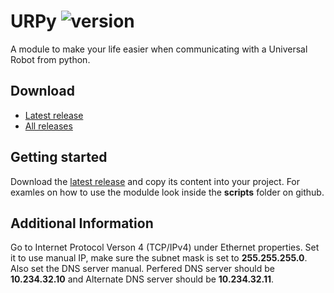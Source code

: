 # URPy ![version](https://img.shields.io/badge/version-1.0.0-blue.svg)
A module to make your life easier when communicating with a Universal Robot from python.

## Download
- [Latest release](https://github.com/JonasAlmaas/urpy/releases/latest)
- [All releases](https://github.com/JonasAlmaas/urpy/releases)

## Getting started
Download the [latest release](https://github.com/JonasAlmaas/prop-combine-tools/releases/latest) and copy its content into your project. For examles on how to use the modulde look inside the <strong>scripts</strong> folder on github.

## Additional Information
Go to Internet Protocol Verson 4 (TCP/IPv4) under Ethernet properties. Set it to use manual IP, make sure the subnet mask is set to <strong>255.255.255.0</strong>. Also set the DNS server manual. Perfered DNS server should be <strong>10.234.32.10</strong> and Alternate DNS server should be <strong>10.234.32.11</strong>.
